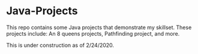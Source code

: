 # Java-Projects

This repo contains some Java projects that demonstrate my skillset. These projects include: An 8 queens projects, Pathfinding project, and more. 

This is under construction as of 2/24/2020.
